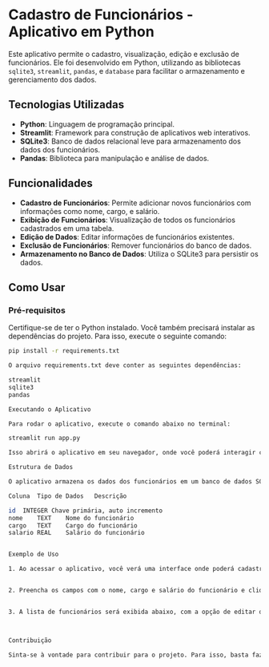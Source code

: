 # Cadastro de Funcionários - Aplicativo em Python

Este aplicativo permite o cadastro, visualização, edição e exclusão de funcionários. Ele foi desenvolvido em Python, utilizando as bibliotecas `sqlite3`, `streamlit`, `pandas`, e `database` para facilitar o armazenamento e gerenciamento dos dados.

## Tecnologias Utilizadas

- **Python**: Linguagem de programação principal.
- **Streamlit**: Framework para construção de aplicativos web interativos.
- **SQLite3**: Banco de dados relacional leve para armazenamento dos dados dos funcionários.
- **Pandas**: Biblioteca para manipulação e análise de dados.

## Funcionalidades

- **Cadastro de Funcionários**: Permite adicionar novos funcionários com informações como nome, cargo, e salário.
- **Exibição de Funcionários**: Visualização de todos os funcionários cadastrados em uma tabela.
- **Edição de Dados**: Editar informações de funcionários existentes.
- **Exclusão de Funcionários**: Remover funcionários do banco de dados.
- **Armazenamento no Banco de Dados**: Utiliza o SQLite3 para persistir os dados.

## Como Usar

### Pré-requisitos

Certifique-se de ter o Python instalado. Você também precisará instalar as dependências do projeto. Para isso, execute o seguinte comando:

```bash
pip install -r requirements.txt

O arquivo requirements.txt deve conter as seguintes dependências:

streamlit
sqlite3
pandas

Executando o Aplicativo

Para rodar o aplicativo, execute o comando abaixo no terminal:

streamlit run app.py

Isso abrirá o aplicativo em seu navegador, onde você poderá interagir com o sistema de cadastro de funcionários.

Estrutura de Dados

O aplicativo armazena os dados dos funcionários em um banco de dados SQLite. A tabela funcionarios tem a seguinte estrutura:

Coluna	Tipo de Dados	Descrição

id	INTEGER	Chave primária, auto incremento
nome	TEXT	Nome do funcionário
cargo	TEXT	Cargo do funcionário
salario	REAL	Salário do funcionário


Exemplo de Uso

1. Ao acessar o aplicativo, você verá uma interface onde poderá cadastrar um novo funcionário.


2. Preencha os campos com o nome, cargo e salário do funcionário e clique em "Cadastrar".


3. A lista de funcionários será exibida abaixo, com a opção de editar ou excluir qualquer entrada.



Contribuição

Sinta-se à vontade para contribuir para o projeto. Para isso, basta fazer um fork deste repositório, criar uma branch, fazer suas modificações e enviar um pull request.
